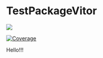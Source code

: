 # TestPackageVitor

[gh-ci-img]: https://github.com/vitorfarinhaluz/TestPackageVitor.jl/workflows/CI/badge.svg?branch=main
[gh-ci-url]: https://github.com/vitorfarinhaluz/TestPackageVitor.jl/actions?query=workflow%3Aci

<!-- [![Build Status](https://github.com/vitorfarinhaluz/TestPackageVitor.jl/actions/workflows/CI.yml/badge.svg?branch=main)](https://github.com/vitorfarinhaluz/TestPackageVitor.jl/actions?query=workflow%3Aci) -->

[![][gh-ci-img]][gh-ci-url]

[![Coverage](https://codecov.io/gh/vitorfarinhaluz/TestPackageVitor.jl/branch/master/graph/badge.svg)](https://codecov.io/gh/vitorfarinhaluz/TestPackageVitor.jl)

Hello!!!

